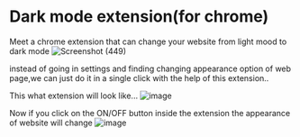 # Dark mode extension(for chrome)
Meet a chrome extension that can change your website from light mood to dark mode
              ![Screenshot (449)](https://user-images.githubusercontent.com/72223171/178101767-2034e513-4afe-4b2f-8aaa-871a4b5d0cbf.png)

instead of going in settings and finding changing appearance option of web page,we can just do it in a single click with the help of this extension..


This what extension will look like...
                     ![image](https://user-images.githubusercontent.com/72223171/178102007-22593bfe-9062-4818-884f-9167e8ab4651.png)

 Now if you click on the ON/OFF button inside the extension the appearance of website will change
                     ![image](https://user-images.githubusercontent.com/72223171/178102020-8867de8c-210c-4605-9269-06170012c6e8.png)
